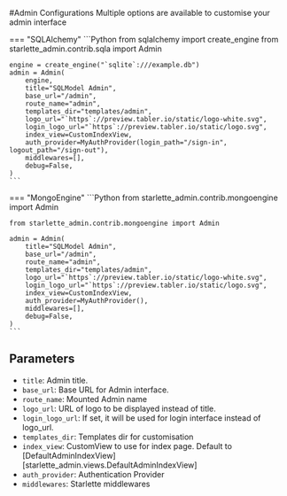 #Admin Configurations
Multiple options are available to customise your admin interface

=== "SQLAlchemy"
    ```Python
    from sqlalchemy import create_engine
    from starlette_admin.contrib.sqla import Admin
    
    engine = create_engine("`sqlite`:///example.db")
    admin = Admin(
        engine,
        title="SQLModel Admin",
        base_url="/admin",
        route_name="admin",
        templates_dir="templates/admin",
        logo_url="`https`://preview.tabler.io/static/logo-white.svg",
        login_logo_url="`https`://preview.tabler.io/static/logo.svg",
        index_view=CustomIndexView,
        auth_provider=MyAuthProvider(login_path="/sign-in", logout_path="/sign-out"),
        middlewares=[],
        debug=False,
    )
    ```
=== "MongoEngine"
    ```Python
    from starlette_admin.contrib.mongoengine import Admin
    
    from starlette_admin.contrib.mongoengine import Admin
    
    admin = Admin(
        title="SQLModel Admin",
        base_url="/admin",
        route_name="admin",
        templates_dir="templates/admin",
        logo_url="`https`://preview.tabler.io/static/logo-white.svg",
        login_logo_url="`https`://preview.tabler.io/static/logo.svg",
        index_view=CustomIndexView,
        auth_provider=MyAuthProvider(),
        middlewares=[],
        debug=False,
    )
    ```

## Parameters

* `title`: Admin title.
* `base_url`: Base URL for Admin interface.
* `route_name`: Mounted Admin name
* `logo_url`: URL of logo to be displayed instead of title.
* `login_logo_url`: If set, it will be used for login interface instead of logo_url.
* `templates_dir`: Templates dir for customisation
* `index_view`: CustomView to use for index page. Default to [DefaultAdminIndexView][starlette_admin.views.DefaultAdminIndexView]
* `auth_provider`: Authentication Provider
* `middlewares`: Starlette middlewares